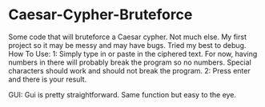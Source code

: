 # Caesar-Cypher-Bruteforce
Some code that will bruteforce a Caesar cypher. Not much else. My first project so it may be messy and may have bugs. Tried my best to debug.
How To Use:
1: Simply type in or paste in the ciphered text. For now, having numbers in there will probably break the program so no numbers. Special characters should work and should not break the program.
2: Press enter and there is your result.

GUI:
Gui is pretty straightforward. Same function but easy to the eye.
